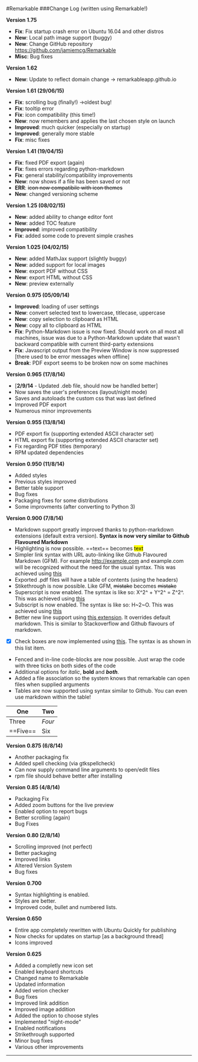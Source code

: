 #Remarkable
###Change Log (written using Remarkable!)

**Version 1.75**
- **Fix**: Fix startup crash error on Ubuntu 16.04 and other distros
- **New**: Local path image support (buggy)
- **New**: Change GitHub repository https://github.com/jamiemcg/Remarkable
- **Misc**: Bug fixes


**Version 1.62**
- **New**: Update to reflect domain change -> remarkableapp.github.io

**Version 1.61 (29/06/15)**
- **Fix**: scrolling bug (finally!) ->oldest bug!
- **Fix**: tooltip error
- **Fix**: icon compatibility (this time!)
- **New**: now remembers and applies the last chosen style on launch
- **Improved**: much quicker (especially on startup)
- **Improved**: generally more stable
- **Fix**: misc fixes

**Version 1.41 (19/04/15)**
- **Fix**: fixed PDF export (again)
- **Fix**: fixes errors regarding python-markdown
- **Fix**: general stability/compatibility improvements
- **New**: now shows if a file has been saved or not
- **ERR**: ~~icon now compatibile with icon themes~~
- **New**: changed versioning scheme

**Version 1.25 (08/02/15)**
- **New**: added ability to change editor font
- **New**: added TOC feature
- **Improved**: improved compatibility
- **Fix**: added some code to prevent simple crashes

**Version 1.025 (04/02/15)**
- **New**: added MathJax support (slightly buggy)
- **New**: added support for local images
- **New**: export PDF without CSS
- **New**: export HTML without CSS
- **New**: preview externally


**Version 0.975 (05/09/14)**
- **Improved**: loading of user settings
- **New**: convert selected text to lowercase, titlecase, uppercase
- **New**: copy selection to clipboard as HTML
- **New**: copy all to clipboard as HTML
- **Fix**: Python-Markdown issue is now fixed. Should work on all most all machines, issue was due to a Python-Markdown update that wasn't backward compatible with current third-party extensions
- **Fix**: Javascript output from the Preview Window is now suppressed [there used to be error messages when offline]
- **Break**: PDF export seems to be broken now on some machines

**Version 0.965 (17/8/14)**

- [**2/9/14** - Updated .deb file, should now be handled better]
 - Now saves the user's preferences (layout/night mode)
 - Saves and autoloads the custom css that was last defined
 - Improved PDF export
 - Numerous minor improvements

**Version 0.955 (13/8/14)**

 - PDF export fix (supporting extended ASCII character set)
 - HTML export fix (supporting extended ASCII character set)
 - Fix regarding PDF titles (temporary)
 - RPM updated dependencies

**Version 0.950 (11/8/14)**

- Added styles
- Previous styles improved
- Better table support
- Bug fixes
- Packaging fixes for some distributions
- Some improvments (after converting to Python 3)

**Version 0.900 (7/8/14)**

- Markdown support greatly improved thanks to python-markdown extensions (default extra version). **Syntax is now very similar to Github Flavoured Markdown**
- Highlighting is now possible. ==text== becomes <mark>text</mark>
- Simpler link syntax with URL auto-linking like Github Flavoured Markdown (GFM). For example http://example.com and example.com will be recognized without the need for the usual syntax. This was achieved using [this](https://github.com/r0wb0t/markdown-urlize)
- Exported .pdf files will have a table of contents (using the headers)
- Stikethrough is now possible. Like GFM, ~~mistake~~ becomes <del>mistake</del>
- Superscript is now enabled. The syntax is like so: X^2^ + Y^2^ = Z^2^. This was achieved using [this](https://github.com/sgraber/markdown.superscript)
- Subscript is now enabled. The syntax is like so: H~2~O. This was achieved using [this](https://github.com/sgraber/markdown.subscript)
- Better new line support using [this extension](https://pythonhosted.org/Markdown/extensions/nl2br.html). It overrides default markdown. This is similar to Stackoverflow and Github flavours of markdown.
* [x] Check boxes are now implemented using [this](https://github.com/FND/markdown-checklist). The syntax is as shown in this list item.
- Fenced and in-line code-blocks are now possible. Just wrap the code with three ticks on both sides of the code
- Additional options for _italic_, __bold__ and ___both___.
- Added a file association so the system knows that remarkable can open files when supplied arguments
- Tables are now supported using syntax similar to Github. You can even use markdown within the table!

One  |Two
-------- | ------
Three | *Four*
==Five==  | Six

 
**Version 0.875 (6/8/14)**

- Another packaging fix
- Added spell checking (via gtkspellcheck)
- Can now supply command line arguments to open/edit files
- rpm file should behave better after installing

**Version 0.85 (4/8/14)**

- Packaging Fix
- Added zoom buttons for the live preview
- Enabled option to report bugs
- Better scrolling (again)
- Bug Fixes

**Version 0.80 (2/8/14)**

- Scrolling improved (not perfect)
- Better packaging
- Improved links
- Altered Version System
- Bug fixes

**Version 0.700**

- Syntax highlighting is enabled.
- Styles are better.
- Improved code, bullet and numbered lists.

**Version 0.650**

- Entire app completely rewritten with Ubuntu Quickly for publishing
- Now checks for updates on startup [as a background thread]
- Icons improved

**Version 0.625**

- Added a completly new icon set
- Enabled keyboard shortcuts
- Changed name to Remarkable
- Updated information
- Added verion checker
- Bug fixes
- Improved link addition
- Improved image addition
- Added the option to choose styles
- Implemented "night-mode"
- Enabled notifications
- Strikethrough supported
- Minor bug fixes
- Various other improvements
***
